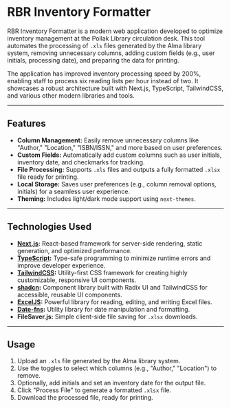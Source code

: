 # RBR Inventory Formatter

RBR Inventory Formatter is a modern web application developed to optimize inventory management at the Pollak Library circulation desk. This tool automates the processing of `.xls` files generated by the Alma library system, removing unnecessary columns, adding custom fields (e.g., user initials, processing date), and preparing the data for printing.

The application has improved inventory processing speed by 200%, enabling staff to process six reading lists per hour instead of two. It showcases a robust architecture built with Next.js, TypeScript, TailwindCSS, and various other modern libraries and tools.

---

## Features

- **Column Management:** Easily remove unnecessary columns like "Author," "Location," "ISBN/ISSN," and more based on user preferences.
- **Custom Fields:** Automatically add custom columns such as user initials, inventory date, and checkmarks for tracking.
- **File Processing:** Supports `.xls` files and outputs a fully formatted `.xlsx` file ready for printing.
- **Local Storage:** Saves user preferences (e.g., column removal options, initials) for a seamless user experience.
- **Theming:** Includes light/dark mode support using `next-themes`.

---

## Technologies Used

- **[Next.js](https://nextjs.org/):** React-based framework for server-side rendering, static generation, and optimized performance.
- **[TypeScript](https://www.typescriptlang.org/):** Type-safe programming to minimize runtime errors and improve developer experience.
- **[TailwindCSS](https://tailwindcss.com/):** Utility-first CSS framework for creating highly customizable, responsive UI components.
- **[shadcn](https://ui.shadcn.dev/):** Component library built with Radix UI and TailwindCSS for accessible, reusable UI components.
- **[ExcelJS](https://github.com/exceljs/exceljs):** Powerful library for reading, editing, and writing Excel files.
- **[Date-fns](https://date-fns.org/):** Utility library for date manipulation and formatting.
- **FileSaver.js:** Simple client-side file saving for `.xlsx` downloads.

---

## Usage

1. Upload an `.xls` file generated by the Alma library system.
2. Use the toggles to select which columns (e.g., "Author," "Location") to remove.
3. Optionally, add initials and set an inventory date for the output file.
4. Click "Process File" to generate a formatted `.xlsx` file.
5. Download the processed file, ready for printing.
